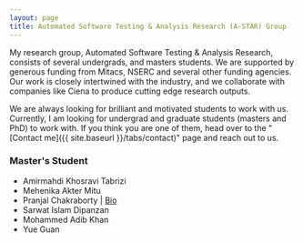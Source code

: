 ```yaml
---
layout: page
title: Automated Software Testing & Analysis Research (A-STAR) Group
---
```


<!--- 
Add an image to the /assets/img/ directory and add that file name like the following line above the "---" to add a cover image.

cover-img: /assets/img/path.jpg 
--->

My research group, Automated Software Testing & Analysis Research, consists of several undergrads, and masters students. We are supported by
generous funding from Mitacs, NSERC and several other funding agencies. Our work is closely intertwined with the industry, and we collaborate 
with companies like Ciena to produce cutting edge research outputs.

We are always looking for brilliant and motivated students to work with us. Currently, I am looking for undergrad and graduate students 
(masters and PhD) to work with. If you think you are one of them, head over to the "[Contact me]({{ site.baseurl }}/tabs/contact)" page and 
reach out to us.

### Master's Student

* Amirmahdi Khosravi Tabrizi
* Mehenika Akter Mitu
* Pranjal Chakraborty \| [Bio](https://pranjal.net/)
* Sarwat Islam Dipanzan
* Mohammed Adib Khan
* Yue Guan
